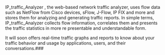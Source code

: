 
IP_traffic_Analyzer , the web-based network traffic analyzer, uses flow data such as NetFlow from Cisco devices, sFlow, J-Flow, IP FIX and more and stores them for analyzing and generating traffic reports. In simple terms, IP_traffic_Analyzer collects flow information, correlates them and presents the traffic statistics in more re presentable and understandable form.

It will soon offers real-time traffic graphs and reports to know about your traffic behavior and usage by applications, users, and their conversations.###
